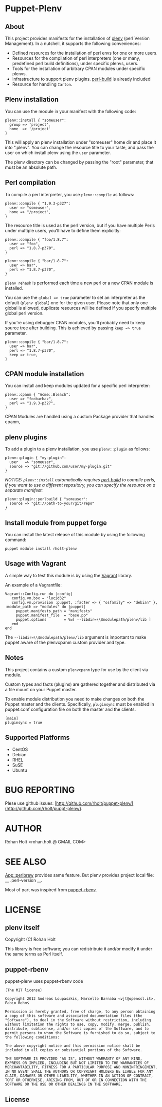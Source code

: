# Puppet-Plenv

## About

This project provides manifests for the installation of
[plenv](https://github.com/tokuhirom/plenv) (perl Version Management).
In a nutshell, it supports the following conveniences:

* Defined resources for the installation of perl envs for one or more users.
* Resources for the compilation of perl interpreters (one or many, predefined perl build definitions), under specific plenvs, users.
* Tools for the installation of arbitrary CPAN modules under specific plenvs.
* Infrastructure to support plenv plugins. [perl-build](https://github.com/tokuhirom/perl-build) is already included
* Resource for handling `Carton`.

## Plenv installation

You can use the module in your manifest with the following code:

```
plenv::install { "someuser":
  group => 'project',
  home  => '/project'
}
```

This will apply an plenv installation under "someuser" home dir
and place it into ".plenv". You can change the resource title to
your taste, and pass the user on which install plenv using the
`user` parameter.

The plenv directory can be changed by passing the "root" parameter,
that must be an absolute path.

## Perl compilation

To compile a perl interpreter, you use `plenv::compile` as follows:

```
plenv::compile { "1.9.3-p327":
  user => "someuser",
  home => "/project",
}
```

The resource title is used as the perl version, but if you have
multiple Perls under multiple users, you'll have to define them
explicitly:

```
plenv::compile { "foo/1.8.7":
  user => "foo",
  perl => "1.8.7-p370",
}

plenv::compile { "bar/1.8.7":
  user => bar",
  perl => "1.8.7-p370",
}
```

`plenv rehash` is performed each time a new perl or a new CPAN module is
installed.

You can use the `global => true` parameter to set an interpreter as the
default (`plenv global`) one for the given user. Please note that only one global
is allowed, duplicate resources will be defined if you specify
multiple global perl version.

If you're using debugger CPAN modules, you'll probably need to keep source tree after building.
This is achieved by passing `keep => true` parameter.

```
plenv::compile { "bar/1.8.7":
  user => bar",
  perl => "1.8.7-p370",
  keep => true,
}
```

## CPAN module installation

You can install and keep modules updated for a specific perl interpreter:

```
plenv::cpanm { "Acme::Bleach":
  user => "foobarbaz",
  perl => "1.9.3-p327",
}
```

CPAN Modules are handled using a custom Package provider that handles cpanm,

## plenv plugins

To add a plugin to a plenv installation, you use `plenv::plugin` as follows:

```
plenv::plugin { "my-plugin":
  user   => "someuser",
  source => "git://github.com/user/my-plugin.git"
}
```

*NOTICE: `plenv::install` automatically requires [perl-build](https://github.com/tokuhirom/perl-build)
to compile perls, if you want to use a different repository, you can specify
the resource on a separate manifest:*

```
plenv::plugin::perlbuild { "someuser":
  source => "git://path-to-your/git/repo"
}
```

## Install module from puppet forge

You can install the latest release of this module by using the following
command:

```
puppet module install rholt-plenv
```

## Usage with Vagrant

A simple way to test this module is by using the
[Vagrant](http://http://vagrantup.com/) library.

An example of a Vagrantfile:

```
Vagrant::Config.run do |config|
   config.vm.box = "lucid32"
   config.vm.provision :puppet, :facter => { "osfamily" => "debian" }, :module_path => "modules" do |puppet|
     puppet.manifests_path = "manifests"
     puppet.manifest_file  = "base.pp"
     puppet.options        = %w[ --libdir=\\$modulepath/plenv/lib ]
   end
end
```

The `--libdir=\\$modulepath/plenv/lib` argument is important to make
puppet aware of the plenvcpanm custom provider and type.


## Notes

This project contains a custom `plenvcpanm` type for use by the client via module.

Custom types and facts (plugins) are gathered together and distributed via a file mount on
your Puppet master.

To enable module distribution you need to make changes on both the Puppet master and the clients.
Specifically, `pluginsync` must be enabled in puppet.conf configuration file on both the master and the clients.

```
[main]
pluginsync = true
```

## Supported Platforms

* CentOS
* Debian
* RHEL
* SuSE
* Ubuntu

# BUG REPORTING

Plese use github issues: [http://github.com/rholt/puppet-plenv/](http://github.com/rholt/puppt-plenv/).

# AUTHOR

Rohan Holt <rohan.holt @ GMAIL COM>

# SEE ALSO

[App::perlbrew](http://search.cpan.org/perldoc?App::perlbrew) provides same feature. But plenv provides project local file: __ .perl-version __.

Most of part was inspired from [puppet-rbenv](https://github.com/alup/puppet-rbenv).

# LICENSE

## plenv itself

Copyright (C) Rohan Holt

This library is free software; you can redistribute it and/or modify
it under the same terms as Perl itself.

## puppet-rbenv

puppet-plenv uses puppet-rbenv code

    (The MIT license)

    Copyright 2012 Andreas Loupasakis, Marcello Barnaba <vjt@openssl.it>, Fabio Rehm$

    Permission is hereby granted, free of charge, to any person obtaining a copy of this software and associated documentation files (the "Software"), to deal in the Software without restriction, including without limitation the rights to use, copy, modify, merge, publish, distribute, sublicense, and/or sell copies of the Software, and to permit persons to whom the Software is furnished to do so, subject to the following conditions:

    The above copyright notice and this permission notice shall be included in all copies or substantial portions of the Software.

    THE SOFTWARE IS PROVIDED "AS IS", WITHOUT WARRANTY OF ANY KIND, EXPRESS OR IMPLIED, INCLUDING BUT NOT LIMITED TO THE WARRANTIES OF MERCHANTABILITY, FITNESS FOR A PARTICULAR PURPOSE AND NONINFRINGEMENT. IN NO EVENT SHALL THE AUTHORS OR COPYRIGHT HOLDERS BE LIABLE FOR ANY CLAIM, DAMAGES OR OTHER LIABILITY, WHETHER IN AN ACTION OF CONTRACT, TORT OR OTHERWISE, ARISING FROM, OUT OF OR IN CONNECTION WITH THE SOFTWARE OR THE USE OR OTHER DEALINGS IN THE SOFTWARE.
## License

